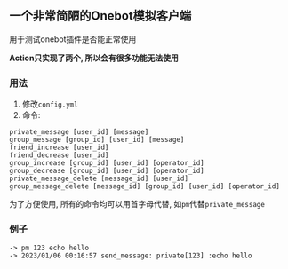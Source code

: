 ## 一个非常简陋的Onebot模拟客户端

用于测试onebot插件是否能正常使用

**Action只实现了两个, 所以会有很多功能无法使用**

### 用法

1. 修改`config.yml`
2. 命令:
```shell
private_message [user_id] [message]
group_message [group_id] [user_id] [message]
friend_increase [user_id]
friend_decrease [user_id]
group_increase [group_id] [user_id] [operator_id]
group_decrease [group_id] [user_id] [operator_id]
private_message_delete [message_id] [user_id]
group_message_delete [message_id] [group_id] [user_id] [operator_id]
```
为了方便使用, 所有的命令均可以用首字母代替, 如`pm`代替`private_message`

### 例子

```shell
-> pm 123 echo hello
-> 2023/01/06 00:16:57 send_message: private[123] :echo hello
```